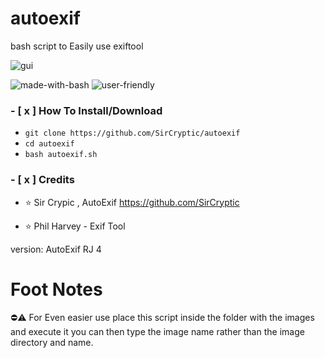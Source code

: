 # autoexif
bash script to Easily use exiftool



![gui](https://user-images.githubusercontent.com/48811414/168398504-84dbd8d9-9b8f-4617-b804-051411146262.png)

![made-with-bash](https://user-images.githubusercontent.com/48811414/86414182-29896d80-bcbb-11ea-9b0b-de6b57eb583d.png) ![user-friendly](https://user-images.githubusercontent.com/48811414/86414184-2a220400-bcbb-11ea-89a8-89890f2e3775.png)

### **- [ x ] How To Install/Download**

- `git clone https://github.com/SirCryptic/autoexif`
- `cd autoexif`
-  `bash autoexif.sh`

### - [ x ] Credits

- ⭐ Sir Crypic , AutoExif
https://github.com/SirCryptic

- ⭐ Phil Harvey - Exif Tool


version: AutoExif RJ 4 <tagname>
  
 # Foot Notes
⛔⚠️
For Even easier use place this script inside the folder with the images and execute it you can then type the image name rather than the image directory and name.

